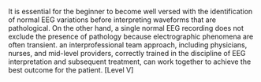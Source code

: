 It is essential for the beginner to become well versed with the identification of normal EEG variations before interpreting waveforms that are pathological. On the other hand, a single normal EEG recording does not exclude the presence of pathology because electrographic phenomena are often transient. an interprofessional team approach, including physicians, nurses, and mid-level providers, correctly trained in the discipline of EEG interpretation and subsequent treatment, can work together to achieve the best outcome for the patient. [Level V]